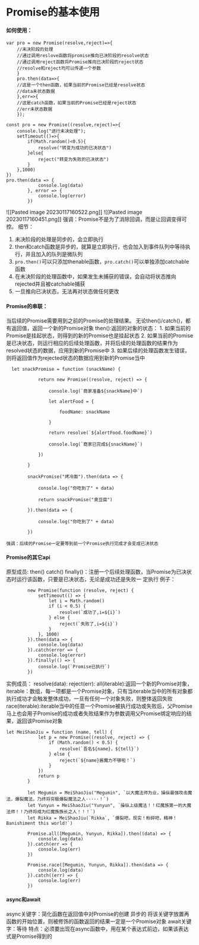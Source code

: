# Promise的基本使用

#### 如何使用：
```
var pro = new Promise(resolve,reject)=>{
	//未决阶段的处理
	//通过调用reslove函数将promise推向已决阶段的resolve状态
	//通过调用reject函数将Promise推向已决阶段的reject状态
	//resolve和reject均可以传递一个参数
	}
	pro.then(data=>{
	//这是一个then函数，如果当前的Promise已经是resolve状态
	//data未状态数据
	},err=>{
	//这是catch函数，如果当前的Promise已经是reject状态
	//err未状态数据
	});
```


```
const pro = new Promise((resolve,reject)=>{
	console.log("进行未决处理");
	setTimeout(()=>{
		if(Math.random()<0.5){
			resolve("转变为成功的已决状态")
		}else{
			reject("转变为失败的已决状态")
		}
	},1000)
})
pro.then(data => {
            console.log(data)
        }, error => {
            console.log(error)
        })
```
![[Pasted image 20230117160522.png]]
![[Pasted image 20230117160451.png]]
强调：Promise不是为了消除回调，而是让回调变得可控。
细节：
1. 未决阶段的处理是同步的，会立即执行
2. then和catch函数是异步的，就算是立即执行，也会加入到事件队列中等待执行，并且加入的队列是微队列
3. `pro.then()`可以只添加thenable函数，`pro.catch()`可以单独添加catchable函数
4. 在未决阶段的处理函数中，如果发生未捕获的错误，会自动将状态推向rejected并且被catchable捕获
5. 一旦推向已决状态，无法再对状态做任何更改

#### Promise的串联：
当后续的Promise需要用到之前的Promise的处理结果。
	无论then()/catch()，都有返回值，返回一个新的Promise对象
	then():返回的对象的状态：
		1. 如果当前的Promise是挂起状态，则得到的新的Promise也是挂起状态
		2. 如果当前的Promise是已决状态，则运行相应的后续处理函数，并将后续的处理函数的结果作为resolved状态的数据，应用到新的Promise中
		3. 如果后续的处理函数发生错误，则将返回值作为rejected状态的数据应用到新的Promise当中
```
  let snackPromise = function (snackName) {

            return new Promise((resolve, reject) => {

                console.log(`商家准备${snackName}中`)

                let alertFood = {

                    foodName: snackName

                }

                return resolve(`${alertFood.foodName}`)

                console.log(`商家已完成${snackName}`)

            })

        }

        snackPromise("烤冷面").then(data => {

            console.log("你吃到了" + data)

            return snackPromise("臭豆腐")

        }).then(data => {

            console.log("你吃到了" + data)

        })
```
	强调：后续的Promise一定要等到前一个Promise执行完成才会变成已决状态

#### Promise的其它api
 原型成员:
		then()
		catch()
		finally()：注册一个后续处理函数，当Promise为已决状态时运行该函数，只要是已决状态，无论是成功还是失败一
		定执行
		例子：
```
        new Promise(function (resolve, reject) {
            setTimeout(() => {
                let i = Math.random()
                if (i < 0.5) {
                    resolve(`成功了,i=${i}`)
                } else {
                    reject(`失败了,i=${i}`)
                }
            }, 1000)
        }).then(data => {
            console.log(data)
        }).catch(error => {
            console.log(error)
        }).finally(() => {
            console.log(`Promise已执行`)
        })
```
实例成员：
	resolve(data):
	reject(err):
	all(iterable):返回一个新的Promise对象，iterable：数组，每一项都是一个Promise对象，只有当iterable当中的所有对象都执行成功才会触发整体成功，一旦有任何一个对象失败，则整体返回失败
	race(iterable):iterable当中的任意一个Promise被执行成功或失败后，父Promise马上也会用子Promise的成功或者失败结果作为参数调用父Promise绑定响应的结果，返回该Promise对象
```
let MeiShaoJiu = function (name, tell) {
            let p = new Promise((resolve, reject) => {
                if (Math.random() < 0.5) {
                    resolve(`吾名${name}，${tell}`)
                } else {
                    reject(`${name}酱魔力不够啦！`)
                }
            })
            return p
        }
  
        let Megumin = MeiShaoJiu("Megumin", `以大魔法师为业，操纵最强攻击魔法，爆裂魔法，乃终将穷极爆裂魔法之人·····！`)
        let Yunyun = MeiShaoJiu("Yunyun", `操纵上级魔法！！红魔族第一的大魔法师！！乃终将成为红魔族族长之人！！！`)
        let Rikka = MeiShaoJiu(`Rikka`, `爆裂吧，现实！粉碎吧，精神！Banishiment this world!`)
  
        Promise.all([Megumin, Yunyun, Rikka]).then((data) => {
            console.log(data)
        }).catch(err => {
            console.log(err)
        })

        Promise.race([Megumin, Yunyun, Rikka]).then(data => {
            console.log(data)
        }).catch((err) => {
            console.log(err)
        })
```

#### async和await
async关键字：简化函数在返回值中对Promise的创建 异步的
	将该关键字放置再函数的开始位置，则被修饰的函数返回的结果一定是一个Promise对象
await关键字：等待
	特点：必须要出现在async函数中，用在某个表达式前边，如果该表达式是Promise得到的